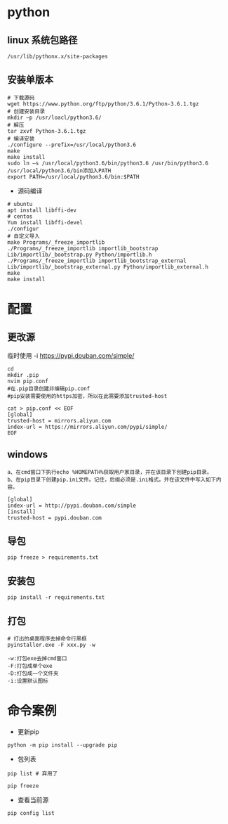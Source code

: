 # python

## linux 系统包路径
```shell
/usr/lib/pythonx.x/site-packages
```

## 安装单版本
```shell
# 下载源码
wget https://www.python.org/ftp/python/3.6.1/Python-3.6.1.tgz 
# 创建安装目录
mkdir –p /usr/loacl/python3.6/ 
# 解压
tar zxvf Python-3.6.1.tgz 
# 编译安装
./configure --prefix=/usr/local/python3.6 
make 
make install 
sudo ln –s /usr/local/python3.6/bin/python3.6 /usr/bin/python3.6 
/usr/local/python3.6/bin添加入PATH 
export PATH=/usr/local/python3.6/bin:$PATH 
```

- 源码编译
```shell
# ubuntu
apt install libffi-dev 
# centos
Yum install libffi-devel 
./configur  
# 自定义导入 
make Programs/_freeze_importlib 
./Programs/_freeze_importlib importlib_bootstrap Lib/importlib/_bootstrap.py Python/importlib.h 
./Programs/_freeze_importlib importlib_bootstrap_external Lib/importlib/_bootstrap_external.py Python/importlib_external.h 
make 
make install  
```

# 配置
## 更改源
临时使用 -i  https://pypi.douban.com/simple/ 
```
cd 
mkdir .pip 
nvim pip.conf 
#在.pip目录创建并编辑pip.conf 
#pip安装需要使用的https加密，所以在此需要添加trusted-host 

cat > pip.conf << EOF 
[global] 
trusted-host = mirrors.aliyun.com 
index-url = https://mirrors.aliyun.com/pypi/simple/  
EOF 
```

## windows
```
a、在cmd窗口下执行echo %HOMEPATH%获取用户家目录，并在该目录下创建pip目录。 
b、在pip目录下创建pip.ini文件。记住，后缀必须是.ini格式。并在该文件中写入如下内容。 

[global] 
index-url = http://pypi.douban.com/simple 
[install] 
trusted-host = pypi.douban.com 
```

## 导包
```shell
pip freeze > requirements.txt 
```

## 安装包
```shell
pip install -r requirements.txt 
```

## 打包
```shell
# 打出的桌面程序去掉命令行黑框 
pyinstaller.exe -F xxx.py -w 

-w:打包exe去掉cmd窗口 
-F:打包成单个exe 
-D:打包成一个文件夹 
-i:设置默认图标 
```


# 命令案例
-  更新pip
```shell
python -m pip install --upgrade pip
```

- 包列表
```shell
pip list # 弃用了

pip freeze 
```

- 查看当前源
```shell
pip config list
```
